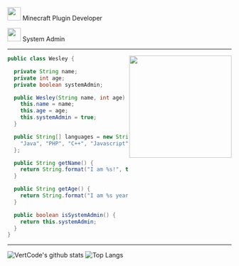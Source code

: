 <p><img src="https://www.minecraft.net/etc.clientlibs/minecraft/clientlibs/main/resources/favicon.ico" width="30"> Minecraft Plugin Developer <br>
<p><img src="https://cdn.vertcode.eu/i/sys-admin.png" width="30"> System Admin
</p>

---
<img align='right' src="https://vertcode.eu/logo%27s/VertCode-Logo.png" width="230">

```java
public class Wesley {

  private String name;
  private int age;
  private boolean systemAdmin;

  public Wesley(String name, int age) {
    this.name = name;
    this.age = age;
    this.systemAdmin = true;
  }

  public String[] languages = new String[] {
    "Java", "PHP", "C++", "Javascript", "C#", "Bash"
  };

  public String getName() {
    return String.format("I am %s!", this.name); 
  }

  public String getAge() {
    return String.format("I am %s years old!", this.age);
  }

  public boolean isSystemAdmin() {
    return this.systemAdmin;
  }
}
```
---

![VertCode's github stats](https://github-readme-stats.vercel.app/api?username=VertCode&show_icons=true&theme=dark)
![Top Langs](https://github-readme-stats.vercel.app/api/top-langs/?username=VertCode&hide=javascript,html&theme=dark)